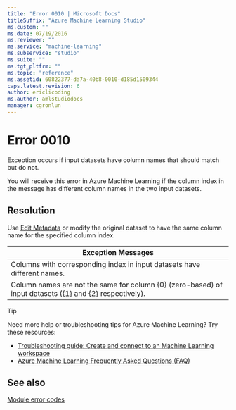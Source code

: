 ```yaml
---
title: "Error 0010 | Microsoft Docs"
titleSuffix: "Azure Machine Learning Studio"
ms.custom: ""
ms.date: 07/19/2016
ms.reviewer: ""
ms.service: "machine-learning"
ms.subservice: "studio"
ms.suite: ""
ms.tgt_pltfrm: ""
ms.topic: "reference"
ms.assetid: 60822377-da7a-40b8-0010-d185d1509344
caps.latest.revision: 6
author: ericlicoding
ms.author: amlstudiodocs
manager: cgronlun
---
```

# Error 0010  
 Exception occurs if input datasets have column names that should match but do not.  
  
 You will receive this error in Azure Machine Learning if the column index in the message has different column names in the two input datasets.  
  
## Resolution  
 Use [Edit Metadata](../edit-metadata.md) or modify the original dataset to have the same column name for the specified column index.  
  
|Exception Messages|  
|------------------------|  
|Columns with corresponding index in input datasets have different names.|  
|Column names are not the same for column {0} (zero-based) of input datasets ({1} and {2} respectively).|  
  
 > [!TIP]
 >  Need more help or troubleshooting tips for Azure Machine Learning? Try these resources:  
 >  
 >  -  [Troubleshooting guide: Create and connect to an Machine Learning workspace](https://azure.microsoft.com/documentation/articles/machine-learning-troubleshooting-creating-ml-workspace/)  
 >  -  [Azure Machine Learning Frequently Asked Questions (FAQ)](https://azure.microsoft.com/documentation/articles/machine-learning/studio/faq/)  
  
## See also  
 [Module error codes](../machine-learning-module-error-codes.md)
